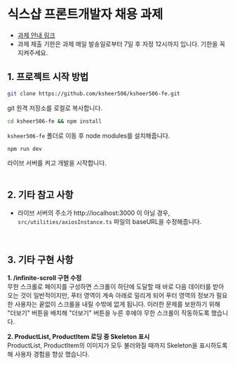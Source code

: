 # 식스샵 프론트개발자 채용 과제

- [과제 안내 링크](https://www.notion.so/sixshop/af7f8a9586b648e6ba92a8c24ff0ef66)
- 과제 제출 기한은 과제 메일 발송일로부터 7일 후 자정 12시까지 입니다. 기한을 꼭 지켜주세요.

## 1. 프로젝트 시작 방법
```bash
git clone https://github.com/ksheer506/ksheer506-fe.git
```
git 원격 저장소를 로컬로 복사합니다.

```bash
cd ksheer506-fe && npm install
```
`ksheer506-fe` 폴더로 이동 후 node modules를 설치해줍니다.
```bash
npm run dev
```
라이브 서버를 켜고 개발을 시작합니다.  
<br/>

## 2. 기타 참고 사항
- 라이브 서버의 주소가 http://localhost:3000 이 아닐 경우, `src/utilities/axiosInstance.ts` 파일의 baseURL을 수정해줍니다.

<br/>

## 3. 기타 구현 사항
**1. /infinite-scroll 구현 수정**  
무한 스크롤로 페이지를 구성하면 스크롤이 하단에 도달할 때 바로 다음 데이터를 받아오는 것이 일반적이지만, 푸터 영역이 계속 아래로 밀리게 되어 푸터 영역의 정보가 필요한 사용자는 끝없이 스크롤을 내릴 수밖에 없게 됩니다. 이러한 문제를 보완하기 위해 "더보기" 버튼을 배치해 "더보기" 버튼을 누른 후에야 무한 스크롤이 작동하도록 했습니다.

**2. ProductList, ProductItem 로딩 중 Skeleton 표시**  
ProductList, ProductItem의 이미지가 모두 불러와질 때까지 Skeleton을 표시하도록 해 사용자 경험을 향상 했습니다.

